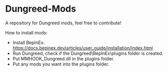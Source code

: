 # Dungreed-Mods
A repository for Dungreed mods, feel free to contribute!

How to install mods:
- Install BepInEx: https://docs.bepinex.dev/articles/user_guide/installation/index.html
- Run Dungreed, check if the Dungreed\BepInEx\plugins folder is created.
- Put MMHOOK_Dungreed.dll in the plugins folder.
- Put any mods you want into the plugins folder.
